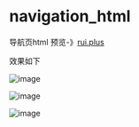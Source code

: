 # navigation_html
导航页html
预览-》[rui.plus](https://rui.plus)


效果如下


![image](https://github.com/rui-plus/navigation_html/blob/master/111.png?raw=true)

![image](https://github.com/rui-plus/navigation_html/blob/master/222.png?raw=true)

![image](https://github.com/rui-plus/navigation_html/blob/master/333.png?raw=true)
